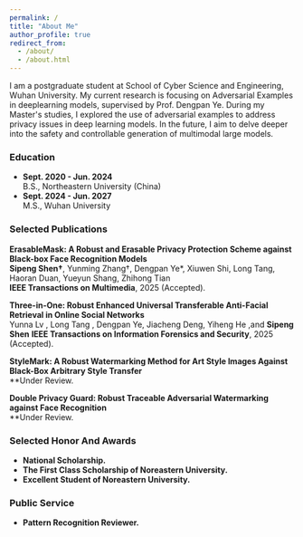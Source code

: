 ```yaml
---
permalink: /
title: "About Me"
author_profile: true
redirect_from: 
  - /about/
  - /about.html
---
```

I am a postgraduate student at School of Cyber Science and Engineering, Wuhan University. My current research is focusing on Adversarial Examples in deeplearning models, supervised by Prof. Dengpan Ye. During my Master's studies, I explored the use of adversarial examples to address privacy issues in deep learning models. In the future, I aim to delve deeper into the safety and controllable generation of multimodal large models.

### Education 
- **Sept. 2020 - Jun. 2024**  
  B.S., Northeastern University (China)  
- **Sept. 2024 - Jun. 2027**  
  M.S., Wuhan University

### Selected Publications
**ErasableMask: A Robust and Erasable Privacy Protection Scheme against Black-box Face Recognition Models**  
**Sipeng Shen†**, Yunming Zhang†, Dengpan Ye*, Xiuwen Shi, Long Tang, Haoran Duan, Yueyun Shang, Zhihong Tian  
**IEEE Transactions on Multimedia**, 2025 (Accepted).

**Three-in-One: Robust Enhanced Universal Transferable Anti-Facial Retrieval in Online Social Networks**  
Yunna Lv , Long Tang , Dengpan Ye, Jiacheng Deng, Yiheng He ,and **Sipeng Shen** 
**IEEE Transactions on Information Forensics and Security**, 2025 (Accepted).

**StyleMark: A Robust Watermarking Method for Art Style Images Against Black-Box Arbitrary Style Transfer**  
**Under Review.

**Double Privacy Guard: Robust Traceable Adversarial Watermarking against Face Recognition**  
**Under Review.

### Selected Honor And Awards
- **National Scholarship.**
- **The First Class Scholarship of Noreastern University.**
- **Excellent Student of Noreastern University.**

### Public Service
- **Pattern Recognition Reviewer.**

